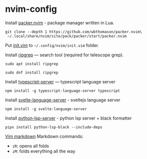 # nvim-config

Install [packer.nvim](https://github.com/wbthomason/packer.nvim) - package manager written in Lua.
```console
git clone --depth 1 https://github.com/wbthomason/packer.nvim\
 ~/.local/share/nvim/site/pack/packer/start/packer.nvim
```

Put [init.vim](init.vim) to `~/.config/nvim/init.vim` folder.

Install [ripgrep](https://github.com/BurntSushi/ripgrep) — search tool (required for telescope grep).
```console
sudo apt install ripgrep
```
```console
sudo dnf install ripgrep
```

Install [typescript-server](https://github.com/typescript-language-server/typescript-language-server#installing) — typescript language server
```console
npm install -g typescript-language-server typescript
```

Install [svelte-language-server](https://www.npmjs.com/package/svelte-language-server) - sveltejs language server
```console
npm install -g svelte-language-server
```

Install [python-lsp-server](https://github.com/python-lsp/python-lsp-black) - python lsp server + black formatter
```console
pipx install python-lsp-black --include-deps
```

[Vim markdown](https://github.com/preservim/vim-markdown)
Markdown commands:
- `zR`: opens all folds
- `zM`: folds everything all the way
